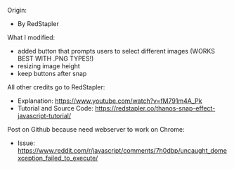 Origin:
- By RedStapler

What I modified:
- added button that prompts users to select different images (WORKS BEST WITH .PNG TYPES!)
- resizing image height
- keep buttons after snap

All other credits go to RedStapler:
- Explanation: https://www.youtube.com/watch?v=fM791m4A_Pk
- Tutorial and Source Code: https://redstapler.co/thanos-snap-effect-javascript-tutorial/

Post on Github because need webserver to work on Chrome:
- Issue: https://www.reddit.com/r/javascript/comments/7h0dbp/uncaught_domexception_failed_to_execute/
